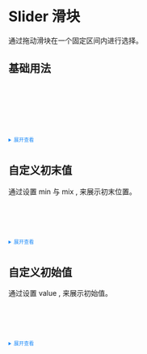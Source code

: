<!--
 * @Description: Stay hungry，Stay foolish
 * @Author: Huccct
 * @Date: 2023-02-12 12:41:30
 * @LastEditors: Huccct
 * @LastEditTime: 2023-02-22 22:26:52
-->
<style>
  .tass-button {
      margin:10px 5px;
  }

  details > summary:first-of-type {
      font-size: 10px;
      padding: 8px 0;
      cursor: pointer;
      color: #1989fa;
  }
</style>

# Slider 滑块

通过拖动滑块在一个固定区间内进行选择。

## 基础用法

  <div style="padding: 30px;">
    <tass-slider></tass-slider><br/><br/>
    <tass-slider disabled></tass-slider>
  </div>

<details>
<summary>展开查看</summary>

```vue
<template>
  <tass-slider></tass-slider><br /><br />
  <tass-slider disabled></tass-slider>
</template>
```

</details>

## 自定义初末值

通过设置 min 与 mix , 来展示初末位置。

<div style="padding: 30px;">
  <tass-slider></tass-slider>
</div>

<details>
<summary>展开查看</summary>

```vue
<template>
  <tass-slider :min="100" :max="500"></tass-slider>
</template>
```

</details>

## 自定义初始值

通过设置 value , 来展示初始值。

<div style="padding: 30px;">
  <tass-slider :value="30"></tass-slider>
</div>

<details>
<summary>展开查看</summary>

```vue
<template>
  <tass-slider :value="30"></tass-slider>
</template>
```

</details>
